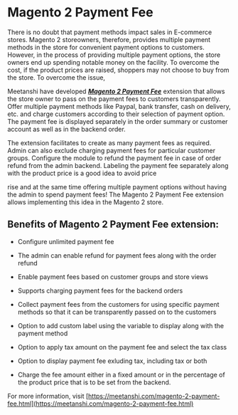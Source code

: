 # Magento 2 Payment Fee

There is no doubt that payment methods impact sales in E-commerce stores. Magento 2 storeowners, therefore, provides multiple payment methods in the store for convenient payment options to customers. However, in the process of providing multiple payment options, the store owners end up spending notable money on the facility. To overcome the cost, if the product prices are raised, shoppers may not choose to buy from the store. To overcome the issue,


Meetanshi have developed ***[Magento 2 Payment Fee](https://meetanshi.com/magento-2-payment-fee.html)*** extension that allows the store owner to pass on the payment fees to customers transparently. Offer multiple payment methods like Paypal, bank transfer, cash on delivery, etc. and charge customers according to their selection of payment option. The payment fee is displayed separately in the order summary or customer account as well as in the backend order.

The extension facilitates to create as many payment fees as required. Admin can also exclude charging payment fees for particular customer groups. Configure the module to refund the payment fee in case of order refund from the admin backend. Labeling the payment fee separately along with the product price is a good idea to avoid price

rise and at the same time offering multiple payment options without having the admin to spend payment fees! The Magento 2 Payment Fee extension allows implementing this idea in the Magento 2 store.

##  Benefits of  Magento 2 Payment Fee extension:

*  Configure unlimited payment fee

* The admin can enable refund for payment fees along with the order refund

* Enable payment fees based on customer groups and store views

* Supports charging payment fees for the backend orders

* Collect payment fees from the customers for using specific payment methods so that it can be transparently passed on to the customers

* Option to add custom label using the variable to display along with the payment method

* Option to apply tax amount on the payment fee and select the tax class

* Option to display payment fee exluding tax, including tax or both

* Charge the fee amount either in a fixed amount or in the percentage of the product price that is to be set from the backend.

For more information, visit [https://meetanshi.com/magento-2-payment-fee.html](https://meetanshi.com/magento-2-payment-fee.html)


